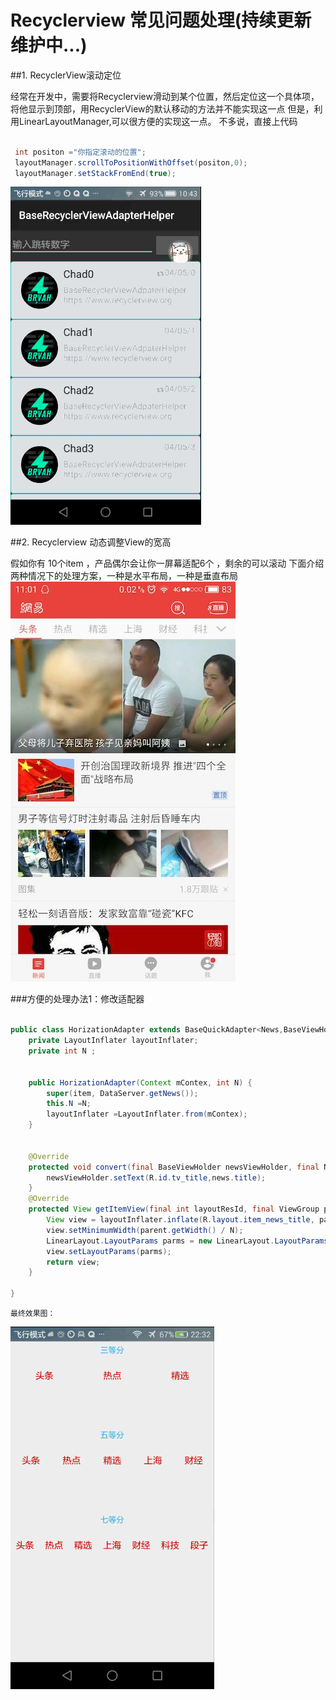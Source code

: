 # Recyclerview 常见问题处理(持续更新维护中...)

##1. RecyclerView滚动定位

经常在开发中，需要将Recyclerview滑动到某个位置，然后定位这一个具体项，将他显示到顶部，用RecyclerView的默认移动的方法并不能实现这一点
但是，利用LinearLayoutManager,可以很方便的实现这一点。
不多说，直接上代码
		
```java

 int positon ="你指定滚动的位置";
 layoutManager.scrollToPositionWithOffset(positon,0);
 layoutManager.setStackFromEnd(true);

```
		
![演示动画](./gif/sample1.gif)
	
	

##2. Recyclerview 动态调整View的宽高 

假如你有 10个item ，产品偶尔会让你一屏幕适配6个 ，剩余的可以滚动
下面介绍两种情况下的处理方案，一种是水平布局，一种是垂直布局
![网易效果](./gif/news.jpg)

###方便的处理办法1：修改适配器

```java

public class HorizationAdapter extends BaseQuickAdapter<News,BaseViewHolder> {
    private LayoutInflater layoutInflater;
    private int N ;


    public HorizationAdapter(Context mContex, int N) {
        super(item, DataServer.getNews());
        this.N =N;
        layoutInflater =LayoutInflater.from(mContex);
    }


    @Override
    protected void convert(final BaseViewHolder newsViewHolder, final News news) {
        newsViewHolder.setText(R.id.tv_title,news.title);
    }
    @Override
    protected View getItemView(final int layoutResId, final ViewGroup parent) {
        View view = layoutInflater.inflate(R.layout.item_news_title, parent, false);
        view.setMinimumWidth(parent.getWidth() / N);
        LinearLayout.LayoutParams parms = new LinearLayout.LayoutParams(parent.getWidth() / N, ViewGroup.LayoutParams.MATCH_PARENT);
        view.setLayoutParams(parms);
        return view;
    }

}

```

    最终效果图：
![效果图](./gif/divide.gif)
